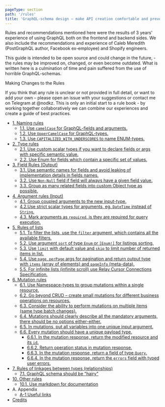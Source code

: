 ```yaml
---
pageType: section
path: '/rules'
title: 'GraphQL-schema design — make API creation comfortable and prevent pain and suffering to engineers '
---
```


Rules and recommendations mentioned here were the results of 3 years' experience of using GraphQL both on the frontend and backend sides. We also include the recommendations and experience of Caleb Meredith (PostGraphQL author, Facebook ex-employee) and Shopify engineers.

This guide is intended to be open source and could change in the future, - the rules may be improved on, changed, or even become outdated. What is written here is a culmination of time and pain suffered from the use of horrible GraphQL-schemas.

Making Changes to the Rules

If you think that any rule is unclear or not provided in full detail, or want to add your own – please open an issue with your suggestions or contact me on Telegram at @nodkz.
This is only an initial start to a rule book - by working together collaboratively we can combine our experiences and create a guide of best practices.

<!-- card-links -->

- [1. Naming rules](./01-naming/README.md)
  - [1.1. Use `camelCase` for GraphQL-fields and arguments.](./01-naming/naming-fields-args.md)
  - [1.2. Use `UpperCamelCase` for GraphQL-types.](./01-naming/naming-types.md)
  - [1.3. Use `CAPITALIZED_WITH_UNDERSCORES` to name ENUM-types.](./01-naming/naming-enum.md)
- [2. Type rules](./02-type/README.md)
  - [2.1. Use custom scalar types if you want to declare fields or args with specific semantic value.](./02-type/type-custom-scalars.md)
  - [2.2. Use Enum for fields which contain a specific set of values.](./02-type/type-enumerable.md)
- [3. Field Rules (Output)](./03-fields-output/README.md)
  - [3.1. Use semantic names for fields and avoid leaking of implementation details in fields names.](./03-fields-output/output-semantic-names.md)
  - [3.2. Use `Non-Null` field if field will always have a given field value.](./03-fields-output/output-non-null.md)
  - [3.3. Group as many related fields into custom Object type as possible.](./03-fields-output/output-grouping.md)
- [4. Argument rules (Input)](./04-fields-input/README.md)
  - [4.1. Group coupled arguments to the new input-type.](./04-fields-input/input-grouping.md)
  - [4.2.Use strict scalar types for arguments, eg. `DateTime` instead of `String`.](./04-fields-input/input-custom-scalar.md)
  - [4.3. Mark arguments as `required`, is they are required for query execution.](./04-fields-input/input-non-null.md)
- [5. Rules of lists](./05-list/README.md)
  - [5.1. To filter the lists, use the `filter` argument, which contains all the available filters.](./05-list/list-filter.md)
  - [5.2. Use argument `sort` of type `Enum` or `[Enum!]` for listings sorting.](./05-list/list-sort.md)
  - [5.3. Use `limit` with default value and `skip` to limit number of returned items in list.](./05-list/list-limit-skip.md)
  - [5.4. Use `page`, `perPage` args for pagination and return output type with `items` (array of elements) and `pageInfo` (meta-data).](./05-list/list-pagination.md)
  - [5.5. For infinite lists (infinite scroll) use Relay Cursor Connections Specification.](./05-list/list-cursor-connection.md)
- [6. Mutation rules](./06-mutations/README.md)
  - [6.1. Use Namespace-types to group mutations within a single resource.](./06-mutations/mutation-namespaces.md)
  - [6.2. Go beyond CRUD – create small mutations for different business operations on resources.](./06-mutations/mutation-business-operations.md)
  - [6.3. Consider the ability to perform mutations on multiple items (same type batch changes).](./06-mutations/mutation-batch-changes.md)
  - [6.4. Mutations should clearly describe all the mandatory arguments, there should be no options either-either.](./06-mutations/mutation-required-args.md)
  - [6.5. In mutations, put all variables into one unique input argument.](./06-mutations/mutation-input-arg.md)
  - [6.6. Every mutation should have a unique payload type.](./06-mutations/mutation-payload.md)
    - [6.6.1. In the mutation response, return the modified resource and its `id`.](./06-mutations/mutation-payload-record.md)
    - [6.6.2. Return operation status in mutation response.](./06-mutations/mutation-payload-status.md)
    - [6.6.3. In the mutation response, return a field of type `Query`.](./06-mutations/mutation-payload-query.md)
    - [6.6.4. In the mutation response, return the `errors` field with typed user errors.](./06-mutations/mutation-payload-errors.md)
- [7. Rules of linkages between types (relationships)](./07-relations/README.md)
  - [7.1. GraphQL schema should be "hairy"](./07-relations/relations-hairy-graphql.md)
- [10. Other rules](./10-misc/README.md)
  - [10.1. Use markdown for documentation](./10-misc/misc-docs-markdown.md)
- A. Appendix
  - [A-1 Useful links](./a-appendix/README.md#A-1)
- [Credits](./CREDITS.md)
